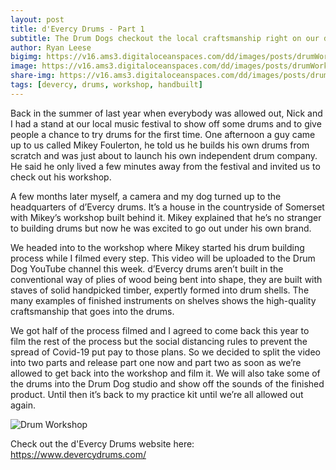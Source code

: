 ```yaml
---
layout: post
title: d'Evercy Drums - Part 1
subtitle: The Drum Dogs checkout the local craftsmanship right on our doorstep.
author: Ryan Leese
bigimg: https://v16.ams3.digitaloceanspaces.com/dd/images/posts/drumWorkshop01.jpg
image: https://v16.ams3.digitaloceanspaces.com/dd/images/posts/drumWorkshop02-sq.jpg
share-img: https://v16.ams3.digitaloceanspaces.com/dd/images/posts/drumWorkshop02-share-img.jpg
tags: [devercy, drums, workshop, handbuilt]
---
```


Back in the summer of last year when everybody was allowed out, Nick and I had a stand at our local music festival to show off some drums and to give people a chance to try drums for the first time. One afternoon a guy came up to us called Mikey Foulerton, he told us he builds his own drums from scratch and was just about to launch his own independent drum company. He said he only lived a few minutes away from the festival and invited us to check out his workshop.

A few months later myself, a camera and my dog turned up to the headquarters of d’Evercy drums. It’s a house in the countryside of Somerset with Mikey’s workshop built behind it. Mikey explained that he’s no stranger to building drums but now he was excited to go out under his own brand.

We headed into to the workshop where Mikey started his drum building process while I filmed every step. This video will be uploaded to the Drum Dog YouTube channel this week. d’Evercy drums aren’t built in the conventional way of plies of wood being bent into shape, they are built with staves of solid handpicked timber, expertly formed into drum shells. The many examples of finished instruments on shelves shows the high-quality craftsmanship that goes into the drums.

We got half of the process filmed and I agreed to come back this year to film the rest of the process but the social distancing rules to prevent the spread of Covid-19 put pay to those plans. So we decided to split the video into two parts and release part one now and part two as soon as we’re allowed to get back into the workshop and film it. We will also take some of the drums into the Drum Dog studio and show off the sounds of the finished product.  Until then it’s back to my practice kit until we’re all allowed out again.

![Drum Workshop](https://v16.ams3.digitaloceanspaces.com/dd/images/posts/drumWorkshop02.jpg)

Check out the d'Evercy Drums website here: <https://www.devercydrums.com/>